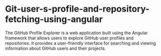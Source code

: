 # Git-user-s-profile-and-repository-fetching-using-angular
The GitHub Profile Explorer is a web application built using the Angular framework that allows users to explore GitHub user profiles and repositories. It provides a user-friendly interface for searching and viewing information about GitHub users and their projects.
